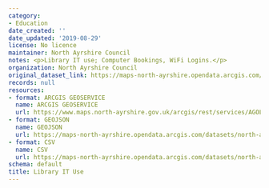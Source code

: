 ```yaml
---
category:
- Education
date_created: ''
date_updated: '2019-08-29'
license: No licence
maintainer: North Ayrshire Council
notes: <p>Library IT use; Computer Bookings, WiFi Logins.</p>
organization: North Ayrshire Council
original_dataset_link: https://maps-north-ayrshire.opendata.arcgis.com/maps/north-ayrshire::library-it-use
records: null
resources:
- format: ARCGIS GEOSERVICE
  name: ARCGIS GEOSERVICE
  url: https://www.maps.north-ayrshire.gov.uk/arcgis/rest/services/AGOL/Open_Data_Portal3/MapServer/31
- format: GEOJSON
  name: GEOJSON
  url: https://maps-north-ayrshire.opendata.arcgis.com/datasets/north-ayrshire::library-it-use.geojson?outSR=%7B%22latestWkid%22%3A27700%2C%22wkid%22%3A27700%7D
- format: CSV
  name: CSV
  url: https://maps-north-ayrshire.opendata.arcgis.com/datasets/north-ayrshire::library-it-use.csv?outSR=%7B%22latestWkid%22%3A27700%2C%22wkid%22%3A27700%7D
schema: default
title: Library IT Use
---
```

